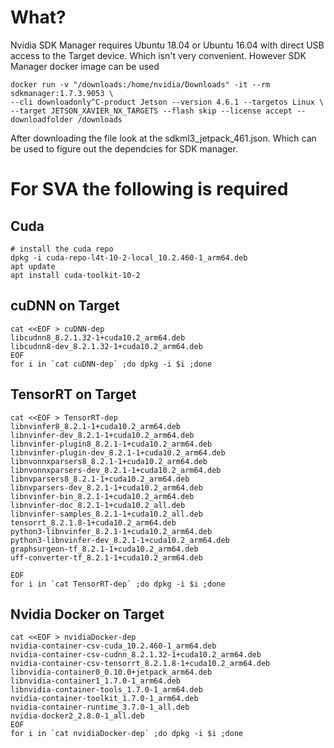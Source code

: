 # What?

Nvidia SDK Manager requires Ubuntu 18.04 or Ubuntu 16.04 with direct USB access to the Target device. Which isn't very convenient. However SDK Manager docker image can be used

```
docker run -v "/downloads:/home/nvidia/Downloads" -it --rm sdkmanager:1.7.3.9053 \
--cli downloadonly^C-product Jetson --version 4.6.1 --targetos Linux \
--target JETSON_XAVIER_NX_TARGETS --flash skip --license accept --downloadfolder /downloads
```

After downloading the file look at the sdkml3_jetpack_461.json. Which can be used to figure out the dependcies for SDK manager.

# For SVA the following is required

## Cuda

```
# install the cuda repo
dpkg -i cuda-repo-l4t-10-2-local_10.2.460-1_arm64.deb
apt update
apt install cuda-toolkit-10-2
```

## cuDNN on Target

```
cat <<EOF > cuDNN-dep
libcudnn8_8.2.1.32-1+cuda10.2_arm64.deb
libcudnn8-dev_8.2.1.32-1+cuda10.2_arm64.deb
EOF
for i in `cat cuDNN-dep` ;do dpkg -i $i ;done
```

## TensorRT on Target

```
cat <<EOF > TensorRT-dep
libnvinfer8_8.2.1-1+cuda10.2_arm64.deb
libnvinfer-dev_8.2.1-1+cuda10.2_arm64.deb
libnvinfer-plugin8_8.2.1-1+cuda10.2_arm64.deb
libnvinfer-plugin-dev_8.2.1-1+cuda10.2_arm64.deb
libnvonnxparsers8_8.2.1-1+cuda10.2_arm64.deb
libnvonnxparsers-dev_8.2.1-1+cuda10.2_arm64.deb
libnvparsers8_8.2.1-1+cuda10.2_arm64.deb
libnvparsers-dev_8.2.1-1+cuda10.2_arm64.deb
libnvinfer-bin_8.2.1-1+cuda10.2_arm64.deb
libnvinfer-doc_8.2.1-1+cuda10.2_all.deb
libnvinfer-samples_8.2.1-1+cuda10.2_all.deb
tensorrt_8.2.1.8-1+cuda10.2_arm64.deb
python3-libnvinfer_8.2.1-1+cuda10.2_arm64.deb
python3-libnvinfer-dev_8.2.1-1+cuda10.2_arm64.deb
graphsurgeon-tf_8.2.1-1+cuda10.2_arm64.deb
uff-converter-tf_8.2.1-1+cuda10.2_arm64.deb

EOF
for i in `cat TensorRT-dep` ;do dpkg -i $i ;done
```

## Nvidia Docker on Target

```
cat <<EOF > nvidiaDocker-dep
nvidia-container-csv-cuda_10.2.460-1_arm64.deb
nvidia-container-csv-cudnn_8.2.1.32-1+cuda10.2_arm64.deb
nvidia-container-csv-tensorrt_8.2.1.8-1+cuda10.2_arm64.deb
libnvidia-container0_0.10.0+jetpack_arm64.deb
libnvidia-container1_1.7.0-1_arm64.deb
libnvidia-container-tools_1.7.0-1_arm64.deb
nvidia-container-toolkit_1.7.0-1_arm64.deb
nvidia-container-runtime_3.7.0-1_all.deb
nvidia-docker2_2.8.0-1_all.deb
EOF
for i in `cat nvidiaDocker-dep` ;do dpkg -i $i ;done
```
